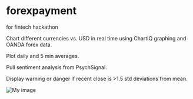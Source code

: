 forexpayment
============

for fintech hackathon

Chart different currencies vs. USD in real time using ChartIQ graphing and OANDA forex data.

Plot daily and 5 min averages.

Pull sentiment analysis from PsychSignal.

Display warning or danger if recent close is >1.5 std deviations from mean.

![My image](/ubien/forexpayment/blob/master/Screen%20Shot%202013-11-10%20at%2011.24.36%20AM.png)
